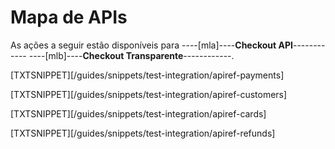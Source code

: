 # Mapa de APIs

As ações a seguir estão disponíveis para ----[mla]----**Checkout API**------------ ----[mlb]----**Checkout Transparente**------------.

[TXTSNIPPET][/guides/snippets/test-integration/apiref-payments]

[TXTSNIPPET][/guides/snippets/test-integration/apiref-customers]

[TXTSNIPPET][/guides/snippets/test-integration/apiref-cards]

[TXTSNIPPET][/guides/snippets/test-integration/apiref-refunds]
